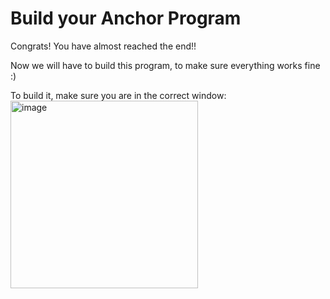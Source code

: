 # Build your Anchor Program

Congrats! You have almost reached the end!!

Now we will have to build this program, to make sure everything works fine :) 

To build it, make sure you are in the correct window:
<img width="300" alt="image" src="https://user-images.githubusercontent.com/62452212/198556223-2f1db918-da57-44a3-b693-b8b64268069b.png">

